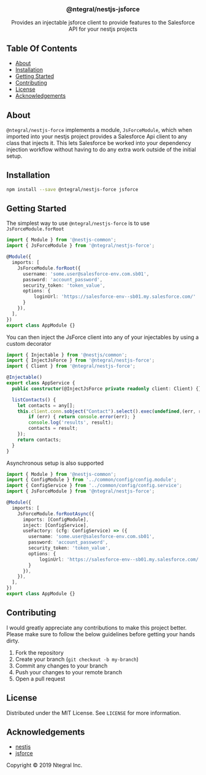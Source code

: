 <p align="center">
  <h3 align="center">
    @ntegral/nestjs-jsforce
  </h3>

  <p align="center">
    Provides an injectable jsforce client to provide features to the Salesforce API for your nestjs projects
  </p>
</p>

## Table Of Contents

- [About](#about)
- [Installation](#installation)
- [Getting Started](#getting-started)
- [Contributing](#contributing)
- [License](#license)
- [Acknowledgements](#acknowledgements)

## About

`@ntegral/nestjs-force` implements a module, `JsForceModule`, which when imported into
your nestjs project provides a Salesforce Api client to any class that injects it. This
lets Salesforce be worked into your dependency injection workflow without having to
do any extra work outside of the initial setup.

## Installation

```bash
npm install --save @ntegral/nestjs-force jsforce
```

## Getting Started

The simplest way to use `@ntegral/nestjs-force` is to use `JsForceModule.forRoot`

```typescript
import { Module } from '@nestjs-common';
import { JsForceModule } from '@ntegral/nestjs-force';

@Module({
  imports: [
    JsForceModule.forRoot({
      username: 'some.user@salesforce-env.com.sb01',
      password: 'account_password',
      security_token: 'token_value',
      options: {
          loginUrl: 'https://salesforce-env--sb01.my.salesforce.com/'
      }
    }),
  ],
})
export class AppModule {}
```

You can then inject the JsForce client into any of your injectables by using a
custom decorator

```typescript
import { Injectable } from '@nestjs/common';
import { InjectJsForce } from '@ntegral/nestjs-force';
import { Client } from '@ntegral/nestjs-force';

@Injectable()
export class AppService {
  public constructor(@InjectJsForce private readonly client: Client) {}

  listContacts() {
    let contacts = any[];
    this.client.conn.sobject("Contact").select().exec(undefined,(err, result) => {
        if (err) { return console.error(err); }
        console.log('results', result);
        contacts = result;
    });
    return contacts;
  }
}
```

Asynchronous setup is also supported

```typescript
import { Module } from '@nestjs-common';
import { ConfigModule } from '../common/config/config.module';
import { ConfigService } from '../common/config/config.service';
import { JsForceModule } from '@ntegral/nestjs-force';

@Module({
  imports: [
    JsForceModule.forRootAsync({
      imports: [ConfigModule],  
      inject: [ConfigService],
      useFactory: (cfg: ConfigService) => ({
        username: 'some.user@salesforce-env.com.sb01',
        password: 'account_password',
        security_token: 'token_value',
        options: {
            loginUrl: 'https://salesforce-env--sb01.my.salesforce.com/'
        }
      }),
    }),
  ],
})
export class AppModule {}
```

## Contributing

I would greatly appreciate any contributions to make this project better. Please
make sure to follow the below guidelines before getting your hands dirty.

1. Fork the repository
2. Create your branch (`git checkout -b my-branch`)
3. Commit any changes to your branch
4. Push your changes to your remote branch
5. Open a pull request

## License

Distributed under the MIT License. See `LICENSE` for more information.

## Acknowledgements

- [nestjs](https://nestjs.com)
- [jsforce](https://jsforce.github.io)

Copyright &copy; 2019 Ntegral Inc.
